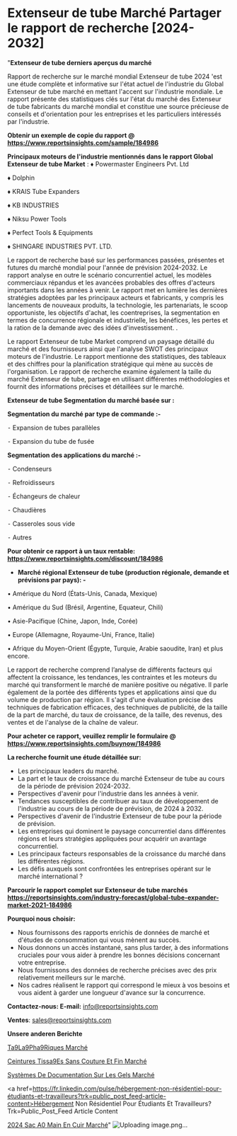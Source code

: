 # Extenseur de tube Marché Partager le rapport de recherche [2024-2032]

"<strong>Extenseur de tube derniers aperçus du marché</strong>

Rapport de recherche sur le marché mondial Extenseur de tube 2024 'est une étude complète et informative sur l'état actuel de l'industrie du Global Extenseur de tube marché en mettant l'accent sur l'industrie mondiale. Le rapport présente des statistiques clés sur l'état du marché des Extenseur de tube fabricants du marché mondial et constitue une source précieuse de conseils et d'orientation pour les entreprises et les particuliers intéressés par l'industrie.

<strong>Obtenir un exemple de copie du rapport @ <a href=https://www.reportsinsights.com/sample/184986>https://www.reportsinsights.com/sample/184986</a></strong>

<strong>Principaux moteurs de l'industrie mentionnés dans le rapport Global Extenseur de tube Market</strong> :
♦ Powermaster Engineers Pvt. Ltd

♦ Dolphin

♦ KRAIS Tube Expanders

♦ KB INDUSTRIES

♦ Niksu Power Tools

♦ Perfect Tools & Equipments

♦ SHINGARE INDUSTRIES PVT. LTD.

Le rapport de recherche basé sur les performances passées, présentes et futures du marché mondial pour l'année de prévision 2024-2032. Le rapport analyse en outre le scénario concurrentiel actuel, les modèles commerciaux répandus et les avancées probables des offres d'acteurs importants dans les années à venir. Le rapport met en lumière les dernières stratégies adoptées par les principaux acteurs et fabricants, y compris les lancements de nouveaux produits, la technologie, les partenariats, le scoop opportuniste, les objectifs d'achat, les coentreprises, la segmentation en termes de concurrence régionale et industrielle, les bénéfices, les pertes et la ration de la demande avec des idées d'investissement. .

Le rapport Extenseur de tube Market comprend un paysage détaillé du marché et des fournisseurs ainsi que l'analyse SWOT des principaux moteurs de l'industrie. Le rapport mentionne des statistiques, des tableaux et des chiffres pour la planification stratégique qui mène au succès de l'organisation. Le rapport de recherche examine également la taille du marché Extenseur de tube, partage en utilisant différentes méthodologies et fournit des informations précises et détaillées sur le marché.

<strong>Extenseur de tube Segmentation du marché basée sur :</strong>

<strong>Segmentation du marché par type de commande :-</strong>

⁃ Expansion de tubes parallèles

⁃ Expansion du tube de fusée

<strong>Segmentation des applications du marché :-</strong>

⁃ Condenseurs

⁃ Refroidisseurs

⁃ Échangeurs de chaleur

⁃ Chaudières

⁃ Casseroles sous vide

⁃ Autres

<strong>Pour obtenir ce rapport à un taux rentable: <a href=https://www.reportsinsights.com/discount/184986>https://www.reportsinsights.com/discount/184986</a></strong>
<ul>
  <li><strong>Marché régional Extenseur de tube (production régionale, demande et prévisions par pays): -</strong></li>
</ul>
• Amérique du Nord (États-Unis, Canada, Mexique)

• Amérique du Sud (Brésil, Argentine, Equateur, Chili)

• Asie-Pacifique (Chine, Japon, Inde, Corée)

• Europe (Allemagne, Royaume-Uni, France, Italie)

• Afrique du Moyen-Orient (Égypte, Turquie, Arabie saoudite, Iran) et plus encore.

Le rapport de recherche comprend l’analyse de différents facteurs qui affectent la croissance, les tendances, les contraintes et les moteurs du marché qui transforment le marché de manière positive ou négative. Il parle également de la portée des différents types et applications ainsi que du volume de production par région. Il s'agit d'une évaluation précise des techniques de fabrication efficaces, des techniques de publicité, de la taille de la part de marché, du taux de croissance, de la taille, des revenus, des ventes et de l'analyse de la chaîne de valeur.

<strong>Pour acheter ce rapport, veuillez remplir le formulaire @   <a href=https://www.reportsinsights.com/buynow/184986>https://www.reportsinsights.com/buynow/184986</a></strong>

<strong>La recherche fournit une étude détaillée sur:</strong>
<ul>
  <li>Les principaux leaders du marché.</li>
  <li>La part et le taux de croissance du marché Extenseur de tube au cours de la période de prévision 2024-2032.</li>
  <li>Perspectives d'avenir pour l'industrie dans les années à venir.</li>
  <li>Tendances susceptibles de contribuer au taux de développement de l'industrie au cours de la période de prévision, de 2024 à 2032.</li>
  <li>Perspectives d'avenir de l'industrie Extenseur de tube pour la période de prévision.</li>
  <li>Les entreprises qui dominent le paysage concurrentiel dans différentes régions et leurs stratégies appliquées pour acquérir un avantage concurrentiel.</li>
  <li>Les principaux facteurs responsables de la croissance du marché dans les différentes régions.</li>
  <li>Les défis auxquels sont confrontées les entreprises opérant sur le marché international ?</li>
</ul>

<strong>Parcourir le rapport complet sur Extenseur de tube marchés <a href=https://reportsinsights.com/industry-forecast/global-tube-expander-market-2021-184986>https://reportsinsights.com/industry-forecast/global-tube-expander-market-2021-184986</a></strong>

<strong>Pourquoi nous choisir:</strong>
<ul>
  <li>Nous fournissons des rapports enrichis de données de marché et d'études de consommation qui vous mènent au succès.</li>
  <li>Nous donnons un accès instantané, sans plus tarder, à des informations cruciales pour vous aider à prendre les bonnes décisions concernant votre entreprise.</li>
  <li>Nous fournissons des données de recherche précises avec des prix relativement meilleurs sur le marché.</li>
  <li>Nos cadres réalisent le rapport qui correspond le mieux à vos besoins et vous aident à garder une longueur d'avance sur la concurrence.</li>
</ul>
<strong>Contactez-nous:
</strong><strong>E-mail:</strong> <a href=mailto:info@reportsinsights.com>info@reportsinsights.com</a>

<strong>Ventes</strong>: <a href=mailto:sales@reportsinsights.com>sales@reportsinsights.com</a>

<strong>Unsere anderen Berichte</strong>

<a href=https://www.linkedin.com/pulse/t%C3%A9l%C3%A9ph%C3%A9riques-march%C3%A9-rapport-2024-nouvelles-zo5fc/>Ta9La9Pha9Riques Marché</a>

<a href=https://www.linkedin.com/pulse/ceintures-tiss%C3%A9es-sans-couture-et-fin-march%C3%A9-qrewc/>Ceintures Tissa9Es Sans Couture Et Fin Marché</a>

<a href=https://www.linkedin.com/pulse/systèmes-de-documentation-sur-les-gels-marché-ogerc/>Systèmes De Documentation Sur Les Gels Marché</a>

<a href=https://fr.linkedin.com/pulse/hébergement-non-résidentiel-pour-étudiants-et-travailleurs?trk=public_post_feed-article-content>Hébergement Non Résidentiel Pour Étudiants Et Travailleurs?Trk=Public_Post_Feed Article Content</a>

<a href=https://www.linkedin.com/pulse/2024-sac-%C3%A0-main-en-cuir-march%C3%A9-segmentation-tendances-yzgzf/>2024 Sac A0 Main En Cuir Marché</a>"
![Uploading image.png…]()
